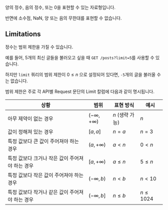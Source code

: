 양의 정수, 음의 정수, 또는 0을 표현할 수 있는 자료형입니다.

반면에 소수점, NaN, 양 또는 음의 무한대를 표현할 수 없습니다.

## Limitations

정수는 범위 제한을 가질 수 있습니다.

예를 들어, 5개의 최신 글들을 불러오고 싶을 때 `GET /posts?limit=5`를 사용할 수 있습니다.

하지만 `limit` 쿼리의 범위 제한이 $0\leq n$ 으로 설정되어 있다면, `-5`개의 글을 불러올 수는 없습니다.

범위 제한은 주로 각 API별 Request 문단의 Limit 칼럼에 다음과 같이 명시됩니다.

| 상황                                            | 범위                           | 표현 방식       | 예시         |
| ----------------------------------------------- | ------------------------------ | --------------- | ------------ |
| 아무 제약이 없는 경우                           | $\left(-\infty,+\infty\right)$ | $n$ (생략 가능) | $n$          |
| 값이 정해져 있는 경우                           | $\left[a,a\right]$             | $n=a$           | $n=3$        |
| 특정 값보다 큰 값이 주어져야 하는 경우          | $\left(a,+\infty\right)$       | $a<n$           | $0<n$        |
| 특정 값보다 크거나 작은 값이 주어져야 하는 경우 | $\left[a,+\infty\right)$       | $a\leq n$       | $5\leq n$    |
| 특정 값보다 작은 값이 주어져야 하는 경우        | $\left(-\infty,b\right)$       | $n<b$           | $n<10$       |
| 특정 값보다 작거나 같은 값이 주어져야 하는 경우 | $\left(-\infty,b\right]$       | $n\leq b$       | $n\leq 1024$ |
